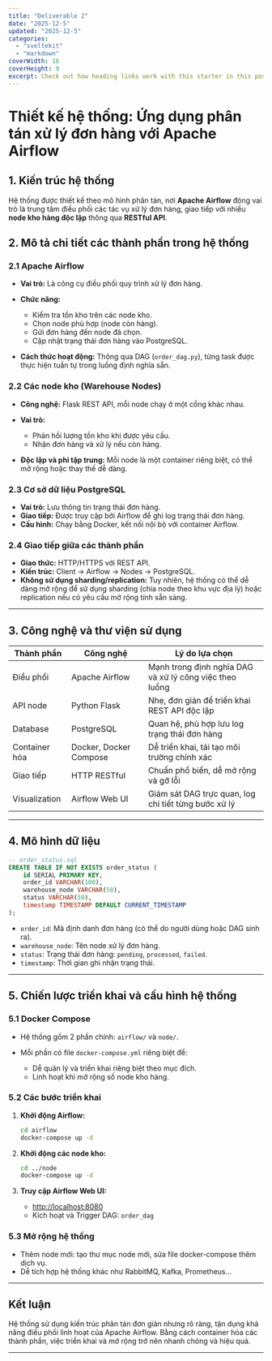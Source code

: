 ```yaml
---
title: "Deliverable 2"
date: "2025-12-5"
updated: "2025-12-5"
categories:
  - "sveltekit"
  - "markdown"
coverWidth: 16
coverHeight: 9
excerpt: Check out how heading links work with this starter in this post.
---
```


# Thiết kế hệ thống: Ứng dụng phân tán xử lý đơn hàng với Apache Airflow

## 1. Kiến trúc hệ thống

Hệ thống được thiết kế theo mô hình phân tán, nơi **Apache Airflow** đóng vai trò là trung tâm điều phối các tác vụ xử lý đơn hàng, giao tiếp với nhiều **node kho hàng độc lập** thông qua **RESTful API**.



## 2. Mô tả chi tiết các thành phần trong hệ thống

### 2.1 Apache Airflow

* **Vai trò:** Là công cụ điều phối quy trình xử lý đơn hàng.
* **Chức năng:**

  * Kiểm tra tồn kho trên các node kho.
  * Chọn node phù hợp (node còn hàng).
  * Gửi đơn hàng đến node đã chọn.
  * Cập nhật trạng thái đơn hàng vào PostgreSQL.
* **Cách thức hoạt động:** Thông qua DAG (`order_dag.py`), từng task được thực hiện tuần tự trong luồng định nghĩa sẵn.

### 2.2 Các node kho (Warehouse Nodes)

* **Công nghệ:** Flask REST API, mỗi node chạy ở một cổng khác nhau.
* **Vai trò:**

  * Phản hồi lượng tồn kho khi được yêu cầu.
  * Nhận đơn hàng và xử lý nếu còn hàng.
* **Độc lập và phi tập trung:** Mỗi node là một container riêng biệt, có thể mở rộng hoặc thay thế dễ dàng.

### 2.3 Cơ sở dữ liệu PostgreSQL

* **Vai trò:** Lưu thông tin trạng thái đơn hàng.
* **Giao tiếp:** Được truy cập bởi Airflow để ghi log trạng thái đơn hàng.
* **Cấu hình:** Chạy bằng Docker, kết nối nội bộ với container Airflow.

### 2.4 Giao tiếp giữa các thành phần

* **Giao thức:** HTTP/HTTPS với REST API.
* **Kiến trúc:** Client → Airflow → Nodes → PostgreSQL.
* **Không sử dụng sharding/replication:** Tuy nhiên, hệ thống có thể dễ dàng mở rộng để sử dụng sharding (chia node theo khu vực địa lý) hoặc replication nếu có yêu cầu mở rộng tính sẵn sàng.

---

## 3. Công nghệ và thư viện sử dụng

| Thành phần    | Công nghệ              | Lý do lựa chọn                                          |
| ------------- | ---------------------- | ------------------------------------------------------- |
| Điều phối     | Apache Airflow         | Mạnh trong định nghĩa DAG và xử lý công việc theo luồng |
| API node      | Python Flask           | Nhẹ, đơn giản để triển khai REST API độc lập            |
| Database      | PostgreSQL             | Quan hệ, phù hợp lưu log trạng thái đơn hàng            |
| Container hóa | Docker, Docker Compose | Dễ triển khai, tái tạo môi trường chính xác             |
| Giao tiếp     | HTTP RESTful           | Chuẩn phổ biến, dễ mở rộng và gỡ lỗi                    |
| Visualization | Airflow Web UI         | Giám sát DAG trực quan, log chi tiết từng bước xử lý    |

---

## 4. Mô hình dữ liệu

```sql
-- order_status.sql
CREATE TABLE IF NOT EXISTS order_status (
    id SERIAL PRIMARY KEY,
    order_id VARCHAR(100),
    warehouse_node VARCHAR(50),
    status VARCHAR(50),
    timestamp TIMESTAMP DEFAULT CURRENT_TIMESTAMP
);
```

* `order_id`: Mã định danh đơn hàng (có thể do người dùng hoặc DAG sinh ra).
* `warehouse_node`: Tên node xử lý đơn hàng.
* `status`: Trạng thái đơn hàng: `pending`, `processed`, `failed`.
* `timestamp`: Thời gian ghi nhận trạng thái.

---

## 5. Chiến lược triển khai và cấu hình hệ thống

### 5.1 Docker Compose

* Hệ thống gồm 2 phần chính: `airflow/` và `node/`.
* Mỗi phần có file `docker-compose.yml` riêng biệt để:

  * Dễ quản lý và triển khai riêng biệt theo mục đích.
  * Linh hoạt khi mở rộng số node kho hàng.

### 5.2 Các bước triển khai

1. **Khởi động Airflow:**

   ```bash
   cd airflow
   docker-compose up -d
   ```

2. **Khởi động các node kho:**

   ```bash
   cd ../node
   docker-compose up -d
   ```

3. **Truy cập Airflow Web UI:**

   * [http://localhost:8080](http://localhost:8080)
   * Kích hoạt và Trigger DAG: `order_dag`

### 5.3 Mở rộng hệ thống

* Thêm node mới: tạo thư mục node mới, sửa file docker-compose thêm dịch vụ.
* Dễ tích hợp hệ thống khác như RabbitMQ, Kafka, Prometheus...

---

## Kết luận

Hệ thống sử dụng kiến trúc phân tán đơn giản nhưng rõ ràng, tận dụng khả năng điều phối linh hoạt của Apache Airflow. Bằng cách container hóa các thành phần, việc triển khai và mở rộng trở nên nhanh chóng và hiệu quả.

---

```



